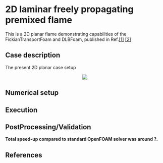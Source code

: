 # 2D laminar freely propagating premixed flame

This is a 2D planar flame demonstrating capabilities of the FickianTransportFoam and DLBFoam, published in Ref.[[1]](#Morev2022) [[2]](#Morev2022)

## Case description

The present 2D planar case setup

<p align="center">
  <img src="doc/schematic_2dshear.png" />
</p>

## Numerical setup


## Execution



## PostProcessing/Validation



**Total speed-up compared to standard OpenFOAM solver was around ?.**

## References

